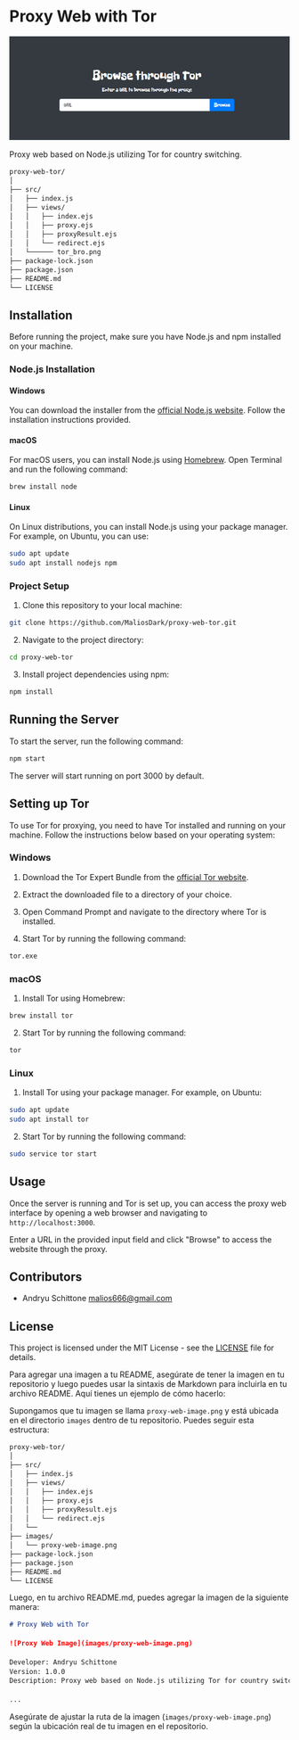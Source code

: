 

# Proxy Web with Tor

![Proxy Web Image](src/tor_bro.png)


Proxy web based on Node.js utilizing Tor for country switching.





```plaintext
proxy-web-tor/
│
├── src/
│   ├── index.js
│   ├── views/
│   │   ├── index.ejs
│   │   ├── proxy.ejs
│   │   ├── proxyResult.ejs
│   │   └── redirect.ejs
│   └────── tor_bro.png       
├── package-lock.json
├── package.json
├── README.md
└── LICENSE
```





## Installation

Before running the project, make sure you have Node.js and npm installed on your machine.

### Node.js Installation

#### Windows

You can download the installer from the [official Node.js website](https://nodejs.org/). Follow the installation instructions provided.

#### macOS

For macOS users, you can install Node.js using [Homebrew](https://brew.sh/). Open Terminal and run the following command:

```bash
brew install node
```

#### Linux

On Linux distributions, you can install Node.js using your package manager. For example, on Ubuntu, you can use:

```bash
sudo apt update
sudo apt install nodejs npm
```

### Project Setup

1. Clone this repository to your local machine:

```bash
git clone https://github.com/MaliosDark/proxy-web-tor.git
```

2. Navigate to the project directory:

```bash
cd proxy-web-tor
```

3. Install project dependencies using npm:

```bash
npm install
```

## Running the Server

To start the server, run the following command:

```bash
npm start
```

The server will start running on port 3000 by default.

## Setting up Tor

To use Tor for proxying, you need to have Tor installed and running on your machine. Follow the instructions below based on your operating system:

### Windows

1. Download the Tor Expert Bundle from the [official Tor website](https://www.torproject.org/download/tor/).

2. Extract the downloaded file to a directory of your choice.

3. Open Command Prompt and navigate to the directory where Tor is installed.

4. Start Tor by running the following command:

```bash
tor.exe
```

### macOS

1. Install Tor using Homebrew:

```bash
brew install tor
```

2. Start Tor by running the following command:

```bash
tor
```

### Linux

1. Install Tor using your package manager. For example, on Ubuntu:

```bash
sudo apt update
sudo apt install tor
```

2. Start Tor by running the following command:

```bash
sudo service tor start
```

## Usage

Once the server is running and Tor is set up, you can access the proxy web interface by opening a web browser and navigating to `http://localhost:3000`.

Enter a URL in the provided input field and click "Browse" to access the website through the proxy.

## Contributors

- Andryu Schittone <malios666@gmail.com>

## License

This project is licensed under the MIT License - see the [LICENSE](LICENSE) file for details.



Para agregar una imagen a tu README, asegúrate de tener la imagen en tu repositorio y luego puedes usar la sintaxis de Markdown para incluirla en tu archivo README. Aquí tienes un ejemplo de cómo hacerlo:

Supongamos que tu imagen se llama `proxy-web-image.png` y está ubicada en el directorio `images` dentro de tu repositorio. Puedes seguir esta estructura:

```plaintext
proxy-web-tor/
│
├── src/
│   ├── index.js
│   ├── views/
│   │   ├── index.ejs
│   │   ├── proxy.ejs
│   │   ├── proxyResult.ejs
│   │   └── redirect.ejs
│   └──         
├── images/
│   └── proxy-web-image.png
├── package-lock.json
├── package.json
├── README.md
└── LICENSE
```

Luego, en tu archivo README.md, puedes agregar la imagen de la siguiente manera:

```markdown
# Proxy Web with Tor

![Proxy Web Image](images/proxy-web-image.png)

Developer: Andryu Schittone
Version: 1.0.0
Description: Proxy web based on Node.js utilizing Tor for country switching.

...

```

Asegúrate de ajustar la ruta de la imagen (`images/proxy-web-image.png`) según la ubicación real de tu imagen en el repositorio.